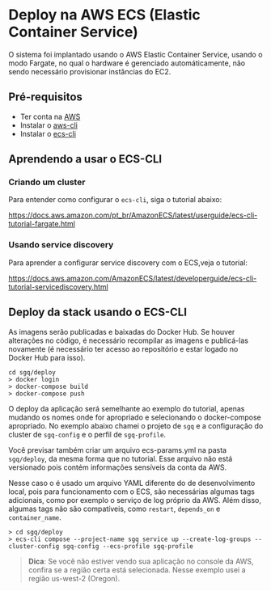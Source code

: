 # Deploy na AWS ECS (Elastic Container Service)

O sistema foi implantado usando o AWS Elastic Container Service, usando o modo Fargate, no qual o hardware é gerenciado automáticamente, não sendo necessário provisionar instâncias do EC2.

## Pré-requisitos

- Ter conta na [AWS](https://aws.amazon.com/pt/)
- Instalar o [aws-cli](https://aws.amazon.com/pt/cli/)
- Instalar o [ecs-cli](https://docs.aws.amazon.com/AmazonECS/latest/developerguide/ECS_CLI_installation.html)

## Aprendendo a usar o ECS-CLI

### Criando um cluster

Para entender como configurar o `ecs-cli`, siga o tutorial abaixo:

https://docs.aws.amazon.com/pt_br/AmazonECS/latest/userguide/ecs-cli-tutorial-fargate.html

### Usando service discovery

Para aprender a configurar service discovery com o ECS,veja o tutorial:

https://docs.aws.amazon.com/AmazonECS/latest/developerguide/ecs-cli-tutorial-servicediscovery.html 

## Deploy da stack usando o ECS-CLI

As imagens serão publicadas e baixadas do Docker Hub. Se houver alterações no código, é necessário recompilar as imagens e publicá-las novamente (é necessário ter acesso ao repositório e estar logado no Docker Hub para isso).

```
cd sgq/deploy
> docker login 
> docker-compose build
> docker-compose push
```

O deploy da aplicação será semelhante ao exemplo do tutorial, apenas mudando os nomes onde for apropriado e selecionando o docker-compose apropriado. No exemplo abaixo chamei o projeto de `sgq` e a configuração do cluster de `sgq-config` e o perfil de `sgq-profile`.

Você previsar também criar um arquivo ecs-params.yml na pasta `sgq/deploy`, da mesma forma que no tutorial. Esse arquivo não está versionado pois contém informações sensíveis da conta da AWS. 

Nesse caso o é usado um arquivo YAML diferente do de desenvolvimento local, pois para funcionamento com o ECS, são necessárias algumas tags adicionais, como por exemplo o serviço de log próprio da AWS. Além disso, algumas tags não são compatíveis, como `restart`, `depends_on` e `container_name`.

```
> cd sgq/deploy
> ecs-cli compose --project-name sgq service up --create-log-groups --cluster-config sgq-config --ecs-profile sgq-profile
```

> **Dica**: Se você não estiver vendo sua aplicação no console da AWS, confira se a região certa está selecionada. Nesse exemplo usei a região us-west-2 (Oregon).